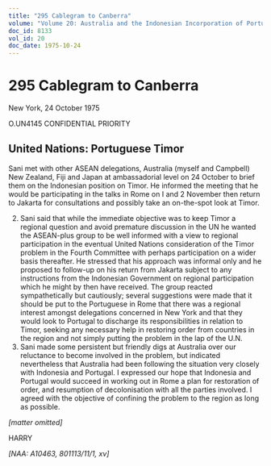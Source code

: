 ```yaml
---
title: "295 Cablegram to Canberra"
volume: "Volume 20: Australia and the Indonesian Incorporation of Portuguese Timor, 1974-1976"
doc_id: 8133
vol_id: 20
doc_date: 1975-10-24
---
```


# 295 Cablegram to Canberra

New York, 24 October 1975

O.UN4145 CONFIDENTIAL PRIORITY

## United Nations: Portuguese Timor

Sani met with other ASEAN delegations, Australia (myself and Campbell) New Zealand, Fiji and Japan at ambassadorial level on 24 October to brief them on the Indonesian position on Timor. He informed the meeting that he would be participating in the talks in Rome on I and 2 November then return to Jakarta for consultations and possibly take an on-the-spot look at Timor.

  2. Sani said that while the immediate objective was to keep Timor a regional question and avoid premature discussion in the UN he wanted the ASEAN-plus group to be well informed with a view to regional participation in the eventual United Nations consideration of the Timor problem in the Fourth Committee with perhaps participation on a wider basis thereafter. He stressed that his approach was informal only and he proposed to follow-up on his return from Jakarta subject to any instructions from the Indonesian Government on regional participation which he might by then have received. The group reacted sympathetically but cautiously; several suggestions were made that it should be put to the Portuguese in Rome that there was a regional interest amongst delegations concerned in New York and that they would look to Portugal to discharge its responsibilities in relation to Timor, seeking any necessary help in restoring order from countries in the region and not simply putting the problem in the lap of the U.N.
  3. Sani made some persistent but friendly digs at Australia over our reluctance to become involved in the problem, but indicated nevertheless that Australia had been following the situation very closely with Indonesia and Portugal. I expressed our hope that Indonesia and Portugal would succeed in working out in Rome a plan for restoration of order, and resumption of decolonisation with all the parties involved. I agreed with the objective of confining the problem to the region as long as possible.



_[matter omitted]_

HARRY

_[NAA: A10463, 801113/11/1, xv]_
